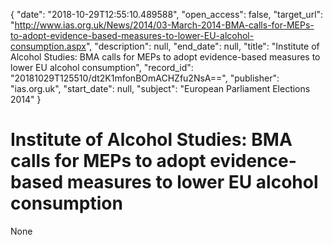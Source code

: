 {
  "date": "2018-10-29T12:55:10.489588", 
  "open_access": false, 
  "target_url": "http://www.ias.org.uk/News/2014/03-March-2014-BMA-calls-for-MEPs-to-adopt-evidence-based-measures-to-lower-EU-alcohol-consumption.aspx", 
  "description": null, 
  "end_date": null, 
  "title": "Institute of Alcohol Studies: BMA calls for MEPs to adopt evidence-based measures to lower EU alcohol consumption", 
  "record_id": "20181029T125510/dt2K1mfonBOmACHZfu2NsA==", 
  "publisher": "ias.org.uk", 
  "start_date": null, 
  "subject": "European Parliament Elections 2014"
}

# Institute of Alcohol Studies: BMA calls for MEPs to adopt evidence-based measures to lower EU alcohol consumption

None